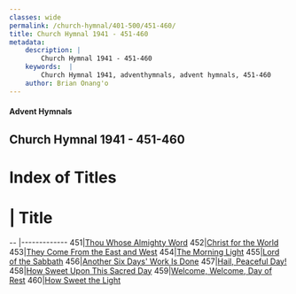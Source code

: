 ```yaml
---
classes: wide
permalink: /church-hymnal/401-500/451-460/
title: Church Hymnal 1941 - 451-460
metadata:
    description: |
        Church Hymnal 1941 - 451-460
    keywords:  |
        Church Hymnal 1941, adventhymnals, advent hymnals, 451-460
    author: Brian Onang'o
---
```


#### Advent Hymnals
## Church Hymnal 1941 - 451-460

# Index of Titles
# | Title                        
-- |-------------
451|[Thou Whose Almighty Word](/church-hymnal/401-500/451-460/Thou-Whose-Almighty-Word)
452|[Christ for the World](/church-hymnal/401-500/451-460/Christ-for-the-World)
453|[They Come From the East and West](/church-hymnal/401-500/451-460/They-Come-From-the-East-and-West)
454|[The Morning Light](/church-hymnal/401-500/451-460/The-Morning-Light)
455|[Lord of the Sabbath](/church-hymnal/401-500/451-460/Lord-of-the-Sabbath)
456|[Another Six Days' Work Is Done](/church-hymnal/401-500/451-460/Another-Six-Days'-Work-Is-Done)
457|[Hail, Peaceful Day!](/church-hymnal/401-500/451-460/Hail,-Peaceful-Day!)
458|[How Sweet Upon This Sacred Day](/church-hymnal/401-500/451-460/How-Sweet-Upon-This-Sacred-Day)
459|[Welcome, Welcome, Day of Rest](/church-hymnal/401-500/451-460/Welcome,-Welcome,-Day-of-Rest)
460|[How Sweet the Light](/church-hymnal/401-500/451-460/How-Sweet-the-Light)